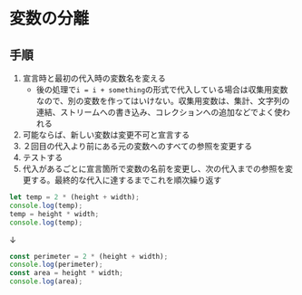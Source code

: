 # 変数の分離 

## 手順
1. 宣言時と最初の代入時の変数名を変える
   - 後の処理で`i = i + something`の形式で代入している場合は収集用変数なので、別の変数を作ってはいけない。収集用変数は、集計、文字列の連結、ストリームへの書き込み、コレクションへの追加などでよく使われる
2. 可能ならば、新しい変数は変更不可と宣言する
3. ２回目の代入より前にある元の変数へのすべての参照を変更する
4. テストする
5. 代入があるごとに宣言箇所で変数の名前を変更し、次の代入までの参照を変更する。最終的な代入に達するまでこれを順次繰り返す

```js
let temp = 2 * (height + width);
console.log(temp);
temp = height * width;
console.log(temp);
```
↓
```js
const perimeter = 2 * (height + width);
console.log(perimeter);
const area = height * width;
console.log(area);
```